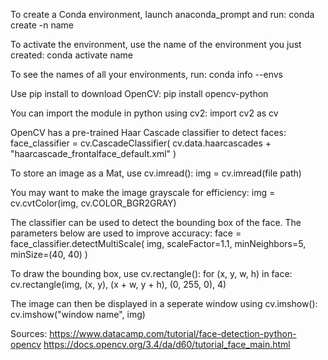 To create a Conda environment, launch anaconda_prompt and run:
conda create -n name

To activate the environment, use the name of the environment you just created:
conda activate name

To see the names of all your environments, run:
conda info --envs

Use pip install to download OpenCV:
pip install opencv-python

You can import the module in python using cv2:
import cv2 as cv

OpenCV has a pre-trained Haar Cascade classifier to detect faces:
face_classifier = cv.CascadeClassifier(
    cv.data.haarcascades + "haarcascade_frontalface_default.xml"
)

To store an image as a Mat, use cv.imread():
img = cv.imread(file path)

You may want to make the image grayscale for efficiency:
img = cv.cvtColor(img, cv.COLOR_BGR2GRAY)

The classifier can be used to detect the bounding box of the face. The parameters below are used to improve accuracy:
face = face_classifier.detectMultiScale(
    img, scaleFactor=1.1, minNeighbors=5, minSize=(40, 40)
)

To draw the bounding box, use cv.rectangle():
for (x, y, w, h) in face:
    cv.rectangle(img, (x, y), (x + w, y + h), (0, 255, 0), 4)

The image can then be displayed in a seperate window using cv.imshow():
cv.imshow("window name", img)



Sources:
https://www.datacamp.com/tutorial/face-detection-python-opencv
https://docs.opencv.org/3.4/da/d60/tutorial_face_main.html
